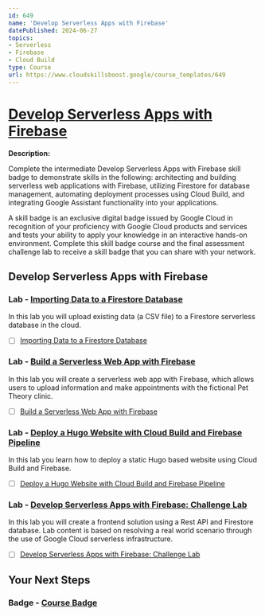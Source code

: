 ```yaml
---
id: 649
name: 'Develop Serverless Apps with Firebase'
datePublished: 2024-06-27
topics:
- Serverless
- Firebase
- Cloud Build
type: Course
url: https://www.cloudskillsboost.google/course_templates/649
---
```


# [Develop Serverless Apps with Firebase](https://www.cloudskillsboost.google/course_templates/649)

**Description:**

Complete the intermediate Develop Serverless Apps with Firebase skill badge to demonstrate skills in the following: architecting and building serverless web applications with Firebase, utilizing Firestore for database management, automating deployment processes using Cloud Build, and integrating Google Assistant functionality into your applications.

A skill badge is an exclusive digital badge issued by Google Cloud in recognition of your proficiency with Google Cloud products and services and tests your ability to apply your knowledge in an interactive hands-on environment. Complete this skill badge course and the final assessment challenge lab to receive a skill badge that you can share with your network.

## Develop Serverless Apps with Firebase

### Lab - [Importing Data to a Firestore Database](https://www.cloudskillsboost.google/course_templates/649/labs/489700)

In this lab you will upload existing data (a CSV file) to a Firestore serverless database in the cloud.

- [ ] [Importing Data to a Firestore Database](../labs/Importing-Data-to-a-Firestore-Database.md)

### Lab - [Build a Serverless Web App with Firebase](https://www.cloudskillsboost.google/course_templates/649/labs/489701)

In this lab you will create a serverless web app with Firebase, which allows users to upload information and make appointments with the fictional Pet Theory clinic.

- [ ] [Build a Serverless Web App with Firebase](../labs/Build-a-Serverless-Web-App-with-Firebase.md)

### Lab - [Deploy a Hugo Website with Cloud Build and Firebase Pipeline](https://www.cloudskillsboost.google/course_templates/649/labs/489702)

In this lab you learn how to deploy a static Hugo based website using Cloud Build and Firebase.

- [ ] [Deploy a Hugo Website with Cloud Build and Firebase Pipeline](../labs/Deploy-a-Hugo-Website-with-Cloud-Build-and-Firebase-Pipeline.md)

### Lab - [Develop Serverless Apps with Firebase: Challenge Lab](https://www.cloudskillsboost.google/course_templates/649/labs/489703)

In this lab you will create a frontend solution using a Rest API and Firestore database. Lab content is based on resolving a real world scenario through the use of Google Cloud serverless infrastructure.

- [ ] [Develop Serverless Apps with Firebase: Challenge Lab](../labs/Develop-Serverless-Apps-with-Firebase-Challenge-Lab.md)

## Your Next Steps

### Badge - [Course Badge](https://www.cloudskillsboost.googleNone)
